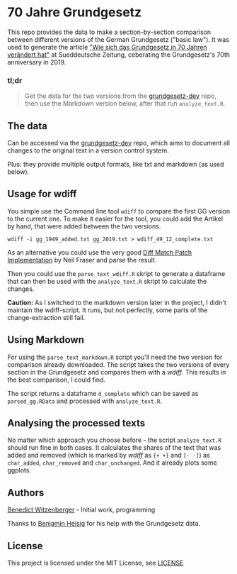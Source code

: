 # 70 Jahre Grundgesetz

This repo provides the data to make a section-by-section comparison between different versions of the German Grundgesetz ("basic law"). It was used to generate the article ["Wie sich das Grundgesetz in 70 Jahren verändert hat"](https://www.sueddeutsche.de/politik/grundgesetz-aenderungen-grafikanalyse-1.4429949) at Sueddeutsche Zeitung, ceberating the Grundgesetz's 70th anniversary in 2019.

### tl;dr

> Get the data for the two versions from the [grundgesetz-dev](https://github.com/c3e/grundgesetz-dev) repo, then use the Markdown version below, after that run `analyze_text.R`.

## The data

Can be accessed via the [grundgesetz-dev](https://github.com/c3e/grundgesetz-dev) repo, which aims to document all changes to the original text in a version control system.

Plus: they provide multiple output formats, like txt and markdown (as used below).

## Usage for wdiff

You simple use the Command line tool `wdiff` to compare the first GG version to the current one. To make it easier for the tool, you could add the Artikel by hand, that were added between the two versions.

`wdiff -i gg_1949_added.txt gg_2019.txt > wdiff_49_12_complete.txt`

As an alternative you could use the very good [Diff Match Patch Implementation](https://neil.fraser.name/software/diff_match_patch/demos/diff.html) by Neil Fraser and parse the result.

Then you could use the `parse_text_wdiff.R` skript to generate a dataframe that can then be used with the `analyze_text.R` skript to calculate the changes.

**Caution:** As I switched to the markdown version later in the project, I didn't maintain the wdiff-script. It runs, but not perfectly, some parts of the change-extraction still fail.

##  Using Markdown

For using the `parse_text_markdown.R` script you'll need the two version for comparison already downloaded. The script takes the two versions of every section in the Grundgesetz and compares them with a _wdiff_. This results in the best comparison, I could find.

The script returns a dataframe `d_complete` which can be saved as `parsed_gg.RData` and processed with `analyze_text.R`.

## Analysing the processed texts

No matter which approach you choose before - the script `analyze_text.R` should run fine in both cases. It calculates the shares of the text that was added and removed (which is marked by _wdiff_ as `{+ +}` and `[- -]`) as `char_added`, `char_removed` and `char_unchanged`. And it already plots some ggplots.

## Authors

[Benedict Witzenberger](mailto:b.witzenberger@googlemail.com) - Initial work, programming

Thanks to [Benjamin Heisig](https://github.com/bheisig) for his help with the Grundgesetz data.

## License

This project is licensed under the MIT License, see [LICENSE](LICENSE)